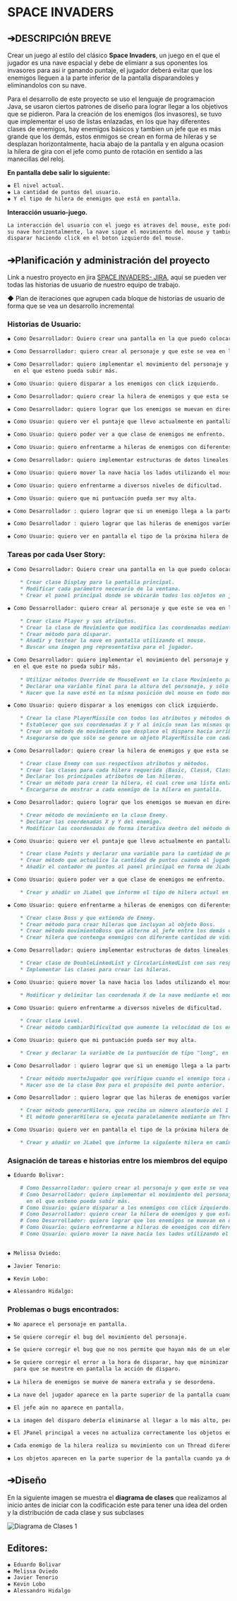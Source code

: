# SPACE INVADERS

## ➔DESCRIPCIÓN BREVE
Crear un juego al estilo del clásico **Space Invaders**, un juego en el que el jugador es una nave espacial y debe de elimianr a sus oponentes los  invasores para asi ir ganando puntaje, el jugador deberá evitar que los enemigos lleguen a la parte inferior de la pantalla disparandoles y eliminandolos con su nave. 

Para el desarrollo de este proyecto se uso el lenguaje de programacion Java, se usaron ciertos patrones de diseño para lograr llegar a los objetivos que se pidieron.
Para la creación de los enemigos (los invasores), se tuvo que implementar el uso de listas enlazadas, en los que hay diferentes clases de enemigos, hay enemigos básicos y tambien un jefe que es más grande que los demás, estos enmigos se crean en forma de hileras y se desplazan horizontalmente, hacia abajo de la pantalla y en alguna ocasion la hilera de gira con el jefe como punto de rotación en sentido a las manecillas del reloj.

**En pantalla debe salir lo siguiente:**
```markdown
◆ El nivel actual.
◆ La cantidad de puntos del usuario.
◆ Y el tipo de hilera de enemigos que está en pantalla.
```
**Interacción usuario-juego.**
```markdown
La interacción del usuario con el juego es atraves del mouse, este podrá desplazar
su nave horizontalmente, la nave sigue el movimiento del mouse y tambien podrá 
disparar haciendo click en el boton izquierdo del mouse.
```

## ➔Planificación y administración del proyecto
Link a nuestro proyecto en jira [SPACE INVADERS- JIRA](https://algoritms-and-data-structures-project1.atlassian.net/jira/your-work), aquí se pueden ver todas las historias de usuario de nuestro equipo de trabajo.

◆ Plan de iteraciones que agrupen cada bloque de historias de usuario de forma
  que se vea un desarrollo incremental


### Historias de Usuario:
```markdown
◆ Como Desarrollador: Quiero crear una pantalla en la que puedo colocar los demás componentes del juego.

◆ Como Dessarrollador: quiero crear al personaje y que este se vea en la pantalla.

◆ Como Desarrollador: quiero implementar el movimiento del personaje y delimitar un limite de altura
  en el que esteno pueda subir más.

◆ Como Usuario: quiero disparar a los enemigos con click izquierdo.

◆ Como Desarrollador: quiero crear la hilera de enemigos y que esta se despliegue en la pantalla.

◆ Como Desarrollador: quiero lograr que los enemigos se muevan en dirección vertical y horizontal.

◆ Como Usuario: quiero ver el puntaje que llevo actualmente en pantalla.

◆ Como Usuario: quiero poder ver a que clase de enemigos me enfrento.

◆ Como Usuario: quiero enfrentarme a hileras de enemigos con diferentes características.

◆ Como Desarrollador: quiero implementar estructuras de datos lineales en mi programa.

◆ Como Usuario: quiero mover la nave hacia los lados utilizando el mouse.

◆ Como Usuario: quiero enfrentarme a diversos niveles de dificultad.

◆ Como Usuario: quiero que mi puntuación pueda ser muy alta.

◆ Como Desarrollador : quiero lograr que si un enemigo llega a la parte inferior de la pantalla el jugador pierda.

◆ Como Desarrollador : quiero lograr que las hileras de enemigos varíen aleatoriamente.

◆ Como Usuario: quiero ver en pantalla el tipo de la próxima hilera de enemigos en salir.
```


### Tareas por cada User Story:
```markdown
◆ Como Desarrollador: Quiero crear una pantalla en la que puedo colocar los demás componentes del juego.
    
    * Crear clase Display para la pantalla principal.
    * Modificar cada parámetro necesario de la ventana.
    * Crear el panel principal donde se ubicarán todos los objetos en juego.

◆ Como Dessarrollador: quiero crear al personaje y que este se vea en la pantalla.

    * Crear clase Player y sus atributos.
    * Crear la clase de Movimiento que modifica las coordenadas mediante MouseEvent.
    * Crear método para disparar.
    * Añadir y testear la nave en pantalla utilizando el mouse.
    * Buscar una imagen png representativa para el jugador.

◆ Como Desarrollador: quiero implementar el movimiento del personaje y delimitar un limite de altura
  en el que este no pueda subir más.
  
    * Utilizar métodos Override de MouseEvent en la clase Movimiento para mover al personaje.
    * Declarar una variable final para la altura del personaje, y sólo hacer modificable su coordenada x.
    * Hacer que la nave esté en la misma posición del mouse en todo momento. 

◆ Como Usuario: quiero disparar a los enemigos con click izquierdo.

    * Crear la clase PlayerMissile con todos los atributos y métodos del disparo.
    * Establecer que sus coordenadas X y Y al inicio sean las mismas que las del jugador.
    * Crear un método de movimiento que desplace el disparo hacia arriba, modificando su coordenada Y.
    * Asegurarse de que sólo se genere un objeto PlayerMissile con cada click, ni más ni menos.  

◆ Como Desarrollador: quiero crear la hilera de enemigos y que esta se despliegue en la pantalla.

    * Crear clase Enemy con sus respectivos atributos y métodos.
    * Crear las clases para cada hilera requerida (Basic, ClassA, ClassB, ClassC, ClassD, ClassE).
    * Declarar los principales atributos de las hileras.
    * Crear un método para crear la hilera, el cual cree una lista enlazada y añada a los enemigos.
    * Encargarse de mostrar a cada enemigo de la hilera en pantalla.

◆ Como Desarrollador: quiero lograr que los enemigos se muevan en dirección vertical y horizontal.

    * Crear método de movimiento en la clase Enemy.
    * Declarar las coordenadas X y Y del enemigo.
    * Modificar las coordenadas de forma iterativa dentro del método de movimiento, verificando los límites de la pantalla.

◆ Como Usuario: quiero ver el puntaje que llevo actualmente en pantalla.

    * Crear clase Points y declarar una variable para la cantidad de puntos.
    * Crear método que actualice la cantidad de puntos cuando el jugador derrote a un enemigo.
    * Añadir el contador de puntos al panel principal en forma de JLabel.

◆ Como Usuario: quiero poder ver a que clase de enemigos me enfrento.

    * Crear y añadir un JLabel que informe el tipo de hilera actual en pantalla.

◆ Como Usuario: quiero enfrentarme a hileras de enemigos con diferentes características.

    * Crear clase Boss y que extienda de Enemy.
    * Crear método para crear hileras que incluyan al objeto Boss.
    * Crear método movimientoBoss que alterne al jefe entre los demás enemigos.
    * Crear hilera que contenga enemigos con diferente cantidad de vidas.

◆ Como Desarrollador: quiero implementar estructuras de datos lineales en mi programa.

    * Crear clase de DoubleLinkedList y CircularLinkedList con sus respectivos nodos.
    * Implementar las clases para crear las hileras.

◆ Como Usuario: quiero mover la nave hacia los lados utilizando el mouse.

    * Modificar y delimitar las coordenada X de la nave mediante el mouse.
    
◆ Como Usuario: quiero enfrentarme a diversos niveles de dificultad.

    * Crear clase Level.
    * Crear método cambiarDificultad que aumente la velocidad de los enemigos luego de un tiempo.

◆ Como Usuario: quiero que mi puntuación pueda ser muy alta.

    * Crear y declarar la variable de la puntuación de tipo "long", en caso de que el jugador realice muchos puntos.

◆ Como Desarrollador : quiero lograr que si un enemigo llega a la parte inferior de la pantalla el jugador pierda.

    * Crear método muerteJugador que verifique cuando el enemigo toca a la nave, y este automáticamente cierre el juego.
    * Hacer uso de la clase Box para el propósito del punto anterior.

◆ Como Desarrollador : quiero lograr que las hileras de enemigos varíen aleatoriamente.

    * Crear método generarHilera, que reciba un número aleatorio del 1 al 6, cada número asignado a un tipo de hilera.
    * El método generarHilera se ejecuta paralelamente mediante un Thread.

◆ Como Usuario: quiero ver en pantalla el tipo de la próxima hilera de enemigos en salir.

    * Crear y añadir un JLabel que informe la siguiente hilera en camino.
```

### Asignación de tareas e historias entre los miembros del equipo
```markdown
◆ Eduardo Bolivar:

    # Como Dessarrollador: quiero crear al personaje y que este se vea en la pantalla.
    # Como Desarrollador: quiero implementar el movimiento del personaje y delimitar un limite de altura
      en el que esteno pueda subir más.
    # Como Usuario: quiero disparar a los enemigos con click izquierdo.
    # Como Desarrollador: quiero crear la hilera de enemigos y que esta se despliegue en la pantalla.
    # Como Desarrollador: quiero lograr que los enemigos se muevan en dirección vertical y horizontal.
    # Como Usuario: quiero enfrentarme a hileras de enemigos con diferentes características.
    # Como Usuario: quiero mover la nave hacia los lados utilizando el mouse.
    

◆ Melissa Oviedo: 

◆ Javier Tenorio:

◆ Kevin Lobo: 

◆ Alessandro Hidalgo:
```

### Problemas o bugs encontrados:
```markdown
◆ No aparece el personaje en pantalla.

◆ Se quiere corregir el bug del movimiento del personaje.

◆ Se quiere corregir el bug que no nos permite que hayan más de un elemento en pantalla.

◆ Se quiere corregir el error a la hora de disparar, hay que minimizar y abrir nuevamente la interfaz 
  para que se muestre en pantalla la acción de disparo.
  
◆ La hilera de enemigos se mueve de manera extraña y se desordena.

◆ La nave del jugador aparece en la parte superior de la pantalla cuando aparece otro objeto.

◆ El jefe aún no aparece en pantalla.

◆ La imagen del disparo debería eliminarse al llegar a lo más alto, pero no lo hace.

◆ El JPanel principal a veces no actualiza correctamente los objetos en pantalla.

◆ Cada enemigo de la hilera realiza su movimiento con un Thread diferente.

◆ Los objetos aparecen en la parte superior de la pantalla cuando ya deberían haberse eliminado.
```



## ➔Diseño
En la siguiente imagen se muestra el **diagrama de clases** que realizamos al inicio antes de iniciar con la codificación este para tener una idea del orden y la distribución de cada clase y sus subclases

![Diagrama de Clases 1](https://user-images.githubusercontent.com/62964521/114803845-77a8c280-9d5d-11eb-95e1-9370f15b3fa3.png)





## Editores:
```markdown
◆ Eduardo Bolivar
◆ Melissa Oviedo 
◆ Javier Tenorio
◆ Kevin Lobo 
◆ Alessandro Hidalgo
```
